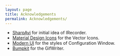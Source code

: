 ```yaml
---
layout: page
title: Acknowledgements
permalink: Acknowledgements/
---
```


- [SharpAvi](https://github.com/bassill/sharpavi) for initial idea of IRecorder.
- [Material Design Icons](https://materialdesignicons.com) for the Vector Icons.
- [Modern UI](https://github.com/firstfloorsoftware/mui) for the styles of Configuration Window.
- [Bumpkit](https://github.com/DataDink/Bumpkit/) for the GifWriter.